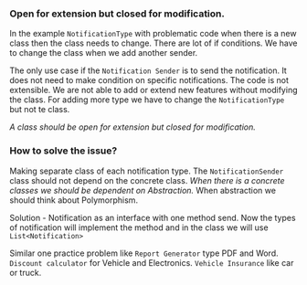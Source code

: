 ### Open for extension but closed for modification.

In the example `NotificationType` with problematic code when there is a new class then the class needs to change. There are lot of if conditions. We have to change the class when we add another sender.

The only use case if the `Notification Sender` is to send the notification. It does not need to make condition on specific notifications.
The code is not extensible. We are not able to add or extend new features without modifying the class. For adding more type we have to change the `NotificationType` but not te class.

*A class should be open for extension but closed for modification.*

### How to solve the issue?
Making separate class of each notification type. The `NotificationSender` class should not depend on the concrete class.
*When there is a concrete classes we should be dependent on Abstraction.*
When abstraction we should think about Polymorphism.

Solution - Notification as an interface with one method send. Now the types of notification will implement the method and in the class we will use `List<Notification>` 

Similar one practice problem like `Report Generator` type PDF and Word. `Discount calculator` for Vehicle and Electronics. `Vehicle Insurance` like car or truck.